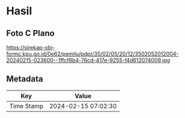 # Hasil

## Foto C Plano

https://sirekap-obj-formc.kpu.go.id/0e62/pemilu/pdpr/35/02/05/20/12/3502052012004-20240215-023600--1ffcf8b4-76cd-417e-9255-f4d612074009.jpg


## Metadata

| Key        | Value               |
| ---------- | ------------------- |
| Time Stamp | 2024-02-15 07:02:30 |



